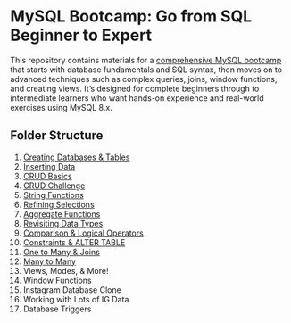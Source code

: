 # MySQL Bootcamp: Go from SQL Beginner to Expert
This repository contains materials for a [comprehensive MySQL bootcamp](https://www.udemy.com/course/the-ultimate-mysql-bootcamp-go-from-sql-beginner-to-expert/?couponCode=ST18MT12125AUS) that starts with database fundamentals and SQL syntax, then moves on to advanced techniques such as complex queries, joins, window functions, and creating views. It’s designed for complete beginners through to intermediate learners who want hands-on experience and real-world exercises using MySQL 8.x.

## Folder Structure
1. [Creating Databases & Tables](https://github.com/ndomah/MySQL-Bootcamp-Go-from-SQL-Beginner-to-Expert/tree/main/1.%20Creating%20Databases%20%26%20Tables)
2. [Inserting Data](https://github.com/ndomah/MySQL-Bootcamp-Go-from-SQL-Beginner-to-Expert/tree/main/2.%20Inserting%20Data)
3. [CRUD Basics](https://github.com/ndomah/MySQL-Bootcamp-Go-from-SQL-Beginner-to-Expert/tree/main/3.%20CRUD%20Basics)
4. [CRUD Challenge](https://github.com/ndomah/MySQL-Bootcamp-Go-from-SQL-Beginner-to-Expert/tree/main/4.%20CRUD%20Challenge)
5. [String Functions](https://github.com/ndomah/MySQL-Bootcamp-Go-from-SQL-Beginner-to-Expert/tree/main/5.%20String%20Functions)
6. [Refining Selections](https://github.com/ndomah/MySQL-Bootcamp-Go-from-SQL-Beginner-to-Expert/tree/main/6.%20Refining%20Selections)
7. [Aggregate Functions](https://github.com/ndomah/MySQL-Bootcamp-Go-from-SQL-Beginner-to-Expert/tree/main/7.%20Aggregate%20Functions)
8. [Revisiting Data Types](https://github.com/ndomah/MySQL-Bootcamp-Go-from-SQL-Beginner-to-Expert/tree/main/8.%20Revisiting%20Data%20Types)
9. [Comparison & Logical Operators](https://github.com/ndomah/MySQL-Bootcamp-Go-from-SQL-Beginner-to-Expert/tree/main/9.%20Comparison%20%26%20Logical%20Operators)
10. [Constraints & ALTER TABLE](https://github.com/ndomah/MySQL-Bootcamp-Go-from-SQL-Beginner-to-Expert/tree/main/10.%20Constraints%20&%20ALTER%20TABLE)
11. [One to Many & Joins](https://github.com/ndomah/MySQL-Bootcamp-Go-from-SQL-Beginner-to-Expert/tree/main/11.%20One%20to%20Many%20&%20Joins)
12. [Many to Many](https://github.com/ndomah/MySQL-Bootcamp-Go-from-SQL-Beginner-to-Expert/tree/main/12.%20Many%20to%20Many)
13. Views, Modes, & More!
14. Window Functions
15. Instagram Database Clone
16. Working with Lots of IG Data
17. Database Triggers
